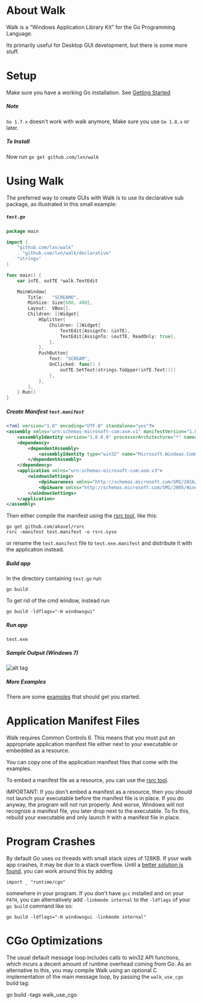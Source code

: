 About Walk
==========

Walk is a "Windows Application Library Kit" for the Go Programming Language.

Its primarily useful for Desktop GUI development, but there is some more stuff.

Setup
=====

Make sure you have a working Go installation.
See [Getting Started](http://golang.org/doc/install.html)

##### Note
`Go 1.7.x` doesn't work with walk anymore, Make sure you use `Go 1.8.x` or later.

##### To Install
Now run `go get github.com/lxn/walk`

Using Walk
==========

The preferred way to create GUIs with Walk is to use its declarative sub package,
as illustrated in this small example:

##### `test.go`

```go
package main

import (
	"github.com/lxn/walk"
	. "github.com/lxn/walk/declarative"
	"strings"
)

func main() {
	var inTE, outTE *walk.TextEdit

	MainWindow{
		Title:   "SCREAMO",
		MinSize: Size{600, 400},
		Layout:  VBox{},
		Children: []Widget{
			HSplitter{
				Children: []Widget{
					TextEdit{AssignTo: &inTE},
					TextEdit{AssignTo: &outTE, ReadOnly: true},
				},
			},
			PushButton{
				Text: "SCREAM",
				OnClicked: func() {
					outTE.SetText(strings.ToUpper(inTE.Text()))
				},
			},
		},
	}.Run()
}
```

##### Create Manifest `test.manifest`

```xml
<?xml version="1.0" encoding="UTF-8" standalone="yes"?>
<assembly xmlns="urn:schemas-microsoft-com:asm.v1" manifestVersion="1.0">
    <assemblyIdentity version="1.0.0.0" processorArchitecture="*" name="SomeFunkyNameHere" type="win32"/>
    <dependency>
        <dependentAssembly>
            <assemblyIdentity type="win32" name="Microsoft.Windows.Common-Controls" version="6.0.0.0" processorArchitecture="*" publicKeyToken="6595b64144ccf1df" language="*"/>
        </dependentAssembly>
    </dependency>
    <application xmlns="urn:schemas-microsoft-com:asm.v3">
        <windowsSettings>
            <dpiAwareness xmlns="http://schemas.microsoft.com/SMI/2016/WindowsSettings">PerMonitorV2, PerMonitor</dpiAwareness>
            <dpiAware xmlns="http://schemas.microsoft.com/SMI/2005/WindowsSettings">True</dpiAware>
        </windowsSettings>
    </application>
</assembly>
```

Then either compile the manifest using the [rsrc tool](https://github.com/akavel/rsrc), like this:

	go get github.com/akavel/rsrc
	rsrc -manifest test.manifest -o rsrc.syso

or rename the `test.manifest` file to `test.exe.manifest` and distribute it with the application instead.

##### Build app

In the directory containing `test.go` run

	go build
	
To get rid of the cmd window, instead run

	go build -ldflags="-H windowsgui"

##### Run app
	
	test.exe
	
##### Sample Output (Windows 7)

![alt tag](http://i.imgur.com/lUrgE2Q.png)

##### More Examples
There are some [examples](examples) that should get you started.

Application Manifest Files
==========================
Walk requires Common Controls 6. This means that you must put an appropriate
application manifest file either next to your executable or embedded as a
resource.

You can copy one of the application manifest files that come with the examples.

To embed a manifest file as a resource, you can use the [rsrc tool](https://github.com/akavel/rsrc).

IMPORTANT: If you don't embed a manifest as a resource, then you should not launch
your executable before the manifest file is in place.
If you do anyway, the program will not run properly. And worse, Windows will not
recognize a manifest file, you later drop next to the executable. To fix this,
rebuild your executable and only launch it with a manifest file in place.

Program Crashes
===============
By default Go uses os threads with small stack sizes of 128KB. If your walk app crashes, it may be due
to a stack overflow. Until a [better solution is found](https://github.com/golang/go/issues/20975),
you can work around this by adding

    import _ "runtime/cgo"

somewhere in your program. If you don't have `gcc` installed and on your `PATH`,
you can alternatively add `-linkmode internal` to the `-ldflags` of your `go build` command like so:

    go build -ldflags="-H windowsgui -linkmode internal"

CGo Optimizations
=================

The usual default message loop includes calls to win32 API functions, which incurs a decent amount
of runtime overhead coming from Go. As an alternative to this, you may compile Walk using an
optional C implementation of the main message loop, by passing the `walk_use_cgo` build tag:

   go build -tags walk_use_cgo
